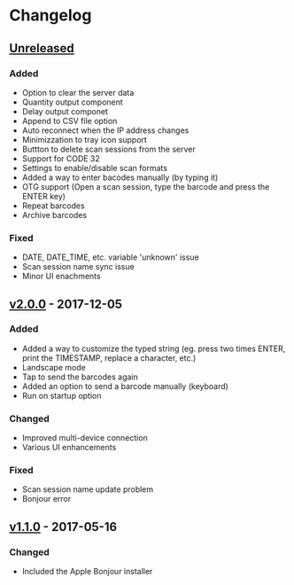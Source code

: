# Changelog

## [Unreleased]

### Added

* Option to clear the server data
* Quantity output component
* Delay output componet
* Append to CSV file option
* Auto reconnect when the IP address changes
* Minimizzation to tray icon support
* Buttton to delete scan sessions from the server
* Support for CODE 32
* Settings to enable/disable scan formats
* Added a way to enter bacodes manually (by typing it)
* OTG support (Open a scan session, type the barcode and press the ENTER key)
* Repeat barcodes
* Archive barcodes

### Fixed

* DATE, DATE_TIME, etc. variable 'unknown' issue
* Scan session name sync issue
* Minor UI enachments

<!-- ### Security -->



<!-- ## [x.0.0] - 2019-mm-dd

### Added

### Changed

### Deprecated

### Removed

### Fixed

### Security -->

## [v2.0.0] - 2017-12-05

### Added

* Added a way to customize the typed string (eg. press two times ENTER, print the TIMESTAMP, replace a character, etc.)
* Landscape mode
* Tap to send the barcodes again
* Added an option to send a barcode manually (keyboard)
* Run on startup option

### Changed

* Improved multi-device connection
* Various UI enhancements

### Fixed

* Scan session name update problem
* Bonjour error

## [v1.1.0] - 2017-05-16

### Changed

* Included the Apple Bonjour installer

[Unreleased]: https://github.com/fttx/barcode-to-pc-server/compare/v2.0.0...HEAD
[v2.0.0]: https://github.com/fttx/barcode-to-pc-server/compare/v1.1.0...v2.0.0
[v2.0.0]: https://github.com/fttx/barcode-to-pc-server/compare/v1.1.0...v2.0.0
[v1.1.0]: https://github.com/fttx/barcode-to-pc-server/compare/v1.1.0-rc1...v1.1.0